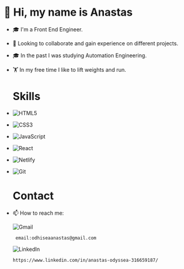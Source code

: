    
   
   # 👋 Hi, my name is Anastas
- 🎓 I'm a Front End Engineer.
- 👯 Looking to collaborate and gain experience on different projects.
- 🎓 In the past I was studying Automation Engineering. 
- 🏋️ In my free time I like to lift weights and run.

   #  Skills
- ![HTML5](https://img.shields.io/badge/html5-%23E34F26.svg?style=for-the-badge&logo=html5&logoColor=white)
- ![CSS3](https://img.shields.io/badge/css3-%231572B6.svg?style=for-the-badge&logo=css3&logoColor=white)
- ![JavaScript](https://img.shields.io/badge/javascript-%23323330.svg?style=for-the-badge&logo=javascript&logoColor=%23F7DF1E)
- ![React](https://img.shields.io/badge/react-%2320232a.svg?style=for-the-badge&logo=react&logoColor=%2361DAFB)
- ![Netlify](https://img.shields.io/badge/netlify-%23000000.svg?style=for-the-badge&logo=netlify&logoColor=#00C7B7)
- ![Git](https://img.shields.io/badge/git-%23F05033.svg?style=for-the-badge&logo=git&logoColor=white)

   
   # Contact  

- 📫 How to reach me: 

   ![Gmail](https://img.shields.io/badge/Gmail-D14836?style=for-the-badge&logo=gmail&logoColor=white)
      
       email:odhiseaanastas@gmail.com
      
   ![LinkedIn](https://img.shields.io/badge/linkedin-%230077B5.svg?style=for-the-badge&logo=linkedin&logoColor=white)

      https://www.linkedin.com/in/anastas-odyssea-316659187/
     

     

